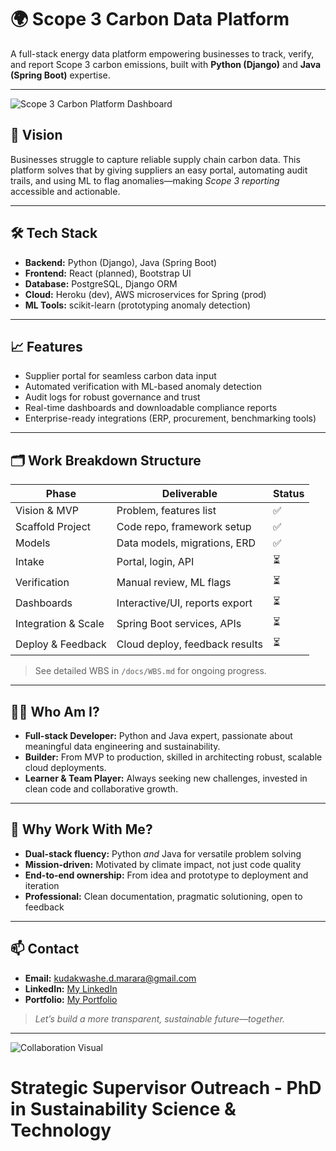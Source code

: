 # 🌍 Scope 3 Carbon Data Platform

A full-stack energy data platform empowering businesses to track, verify, and report Scope 3 carbon emissions, built with **Python (Django)** and **Java (Spring Boot)** expertise.

---

![Scope 3 Carbon Platform Dashboard](https://via.placeholder.com/700x220.png?text=Live+Carbon+Dashboard)

## 🚀 Vision

Businesses struggle to capture reliable supply chain carbon data. This platform solves that by giving suppliers an easy portal, automating audit trails, and using ML to flag anomalies—making *Scope 3 reporting* accessible and actionable.

---

## 🛠️ Tech Stack

- **Backend:** Python (Django), Java (Spring Boot)
- **Frontend:** React (planned), Bootstrap UI
- **Database:** PostgreSQL, Django ORM
- **Cloud:** Heroku (dev), AWS microservices for Spring (prod)
- **ML Tools:** scikit-learn (prototyping anomaly detection)

---

## 📈 Features

- Supplier portal for seamless carbon data input
- Automated verification with ML-based anomaly detection
- Audit logs for robust governance and trust
- Real-time dashboards and downloadable compliance reports
- Enterprise-ready integrations (ERP, procurement, benchmarking tools)

---

## 🗂️ Work Breakdown Structure

| Phase             | Deliverable                     | Status |
|-------------------|---------------------------------|--------|
| Vision & MVP      | Problem, features list          | ✅      |
| Scaffold Project  | Code repo, framework setup      | ✅      |
| Models            | Data models, migrations, ERD    | ✅      |
| Intake            | Portal, login, API              | ⏳      |
| Verification      | Manual review, ML flags         | ⏳      |
| Dashboards        | Interactive/UI, reports export  | ⏳      |
| Integration & Scale| Spring Boot services, APIs     | ⏳      |
| Deploy & Feedback | Cloud deploy, feedback results  | ⏳      |

> See detailed WBS in `/docs/WBS.md` for ongoing progress.

---

## 👩‍💻 Who Am I?

- **Full-stack Developer:** Python and Java expert, passionate about meaningful data engineering and sustainability.
- **Builder:** From MVP to production, skilled in architecting robust, scalable cloud deployments.
- **Learner & Team Player:** Always seeking new challenges, invested in clean code and collaborative growth.

---

## 👔 Why Work With Me?

- **Dual-stack fluency:** Python *and* Java for versatile problem solving
- **Mission-driven:** Motivated by climate impact, not just code quality
- **End-to-end ownership:** From idea and prototype to deployment and iteration
- **Professional:** Clean documentation, pragmatic solutioning, open to feedback

---

## 📫 Contact

- **Email:** kudakwashe.d.marara@gmail.com
- **LinkedIn:** [My LinkedIn](www.linkedin.com/in/kudakwashe-marara)
- **Portfolio:** [My Portfolio](https://github.com/kmarara)

> *Let’s build a more transparent, sustainable future—together.*

---

![Collaboration Visual](https://via.placeholder.com/400x120.png?text=Collaboration+and+Sustainability)



# Strategic Supervisor Outreach - PhD in Sustainability Science & Technology